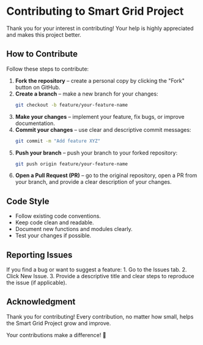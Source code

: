 # Contributing to Smart Grid Project

Thank you for your interest in contributing! Your help is highly appreciated and makes this project better.

## How to Contribute

Follow these steps to contribute:

1. **Fork the repository** – create a personal copy by clicking the "Fork" button on GitHub.  
2. **Create a branch** – make a new branch for your changes:
   ```bash
   git checkout -b feature/your-feature-name
   ```
3. **Make your changes** – implement your feature, fix bugs, or improve documentation.
4. **Commit your changes** – use clear and descriptive commit messages:
   ```bash
   git commit -m "Add feature XYZ"
   ```
5. **Push your branch** – push your branch to your forked repository:
   ```bash
   git push origin feature/your-feature-name
   ```
6. **Open a Pull Request (PR)** – go to the original repository, open a PR from your branch, and provide a clear description of your changes.

## Code Style

- Follow existing code conventions.
- Keep code clean and readable.
- Document new functions and modules clearly.
- Test your changes if possible.

## Reporting Issues

If you find a bug or want to suggest a feature:
	1.	Go to the Issues tab.
	2.	Click New Issue.
	3.	Provide a descriptive title and clear steps to reproduce the issue (if applicable).

## Acknowledgment

Thank you for contributing! Every contribution, no matter how small, helps the Smart Grid Project grow and improve.

Your contributions make a difference! 🎉
